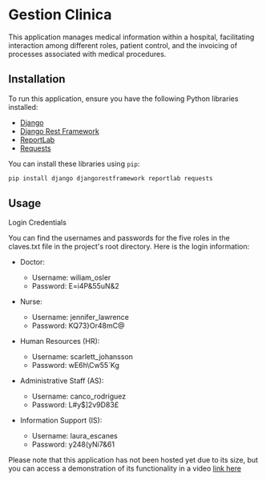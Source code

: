 # Gestion Clinica

This application manages medical information within a hospital, facilitating interaction among different roles, patient control, and the invoicing of processes associated with medical procedures.

## Installation

To run this application, ensure you have the following Python libraries installed:

- [Django](https://www.djangoproject.com/)
- [Django Rest Framework](https://www.django-rest-framework.org/)
- [ReportLab](https://www.reportlab.com/)
- [Requests](https://docs.python-requests.org/en/latest/)

You can install these libraries using `pip`:

```bash
pip install django djangorestframework reportlab requests
```
## Usage

Login Credentials

You can find the usernames and passwords for the five roles in the claves.txt file in the project's root directory. Here is the login information:

- Doctor:

  - Username: wiliam_osler
  - Password: E=i4P&55uN&2
- Nurse:

  - Username: jennifer_lawrence
  - Password: KQ73}Or48mC@
- Human Resources (HR):

  - Username: scarlett_johansson
  - Password: wE6h\Cw55`Kg
- Administrative Staff (AS):

  - Username: canco_rodriguez
  - Password: L#y$]2v9D83£
- Information Support (IS):

  - Username: laura_escanes
  - Password: y248(yNi7&61

Please note that this application has not been hosted yet due to its size, but you can access a demonstration of its functionality in a video [link here]()
